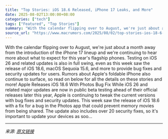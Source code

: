 ```yaml
---
title: "Top Stories: iOS 18.6 Released, iPhone 17 Leaks, and More"
date: 2025-08-02T13:00:00+08:00
categories: ["tech"]
tags: ["Featured", "Top Stories"]
summary: "With the calendar flipping over to August, we're just about a month away from the introduction of the iPhone 17 lineup and we're continuing to hear more about what to expect for this year's flagship p"
source_url: "https://www.macrumors.com/2025/08/02/top-stories-ios-18-6-released/"
---
```


With the calendar flipping over to August, we're just about a month away from the introduction of the iPhone 17 lineup and we're continuing to hear more about what to expect for this year's flagship phones. Testing on iOS 26 and related updates is also in full swing, even as this week saw the release of iOS 18.6, macOS Sequoia 15.6, and more to provide bug fixes and security updates for users. Rumors about Apple's foldable iPhone also continue to surface, so read on below for all the details on these stories and more! Apple Releases iOS 18.6 With Photos Bug Fix While iOS 26 and related major updates are now in public beta testing ahead of their official releases later this year, Apple is continuing to tweak the current versions with bug fixes and security updates. This week saw the release of iOS 18.6 with a fix for a bug in the Photos app that could prevent memory movies from being shared. The update also includes over 20 security fixes, so it's important to update your devices as soo...

---

*来源: [原文链接](https://www.macrumors.com/2025/08/02/top-stories-ios-18-6-released/)*
